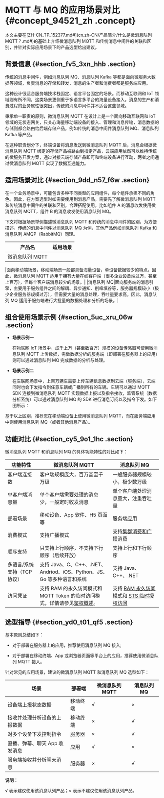 # MQTT 与 MQ 的应用场景对比 {#concept_94521_zh .concept}

本文主要在[ZH-CN\_TP\_152377.md\#](cn.zh-CN/产品简介/什么是微消息队列 MQTT？.md#)的基础上介绍微消息队列 MQTT 和传统消息中间件的关联和区别，并针对实际应用场景下的产品选型给出建议。

## 背景信息 {#section_fv5_3xn_hhb .section}

传统的消息中间件，例如消息队列 MQ、消息队列 Kafka 等都是面向微服务大数据等领域，负责消息的存储和转发，消息的生产者和消费者都是服务端应用。

这种设计很适合服务端技术栈固定、语言平台固定的场景。而移动互联网和 IoT 领域则有所不同，这类场景更侧重于多语言多平台的海量设备接入，消息的生产和消费过程的业务属性很突出，传统的消息中间件并不适合这些领域。

秉承单一职责的原则，微消息队列 MQTT 在设计上是一个面向移动互联网和 IoT 领域的无状态网关，只关心海量移动端设备的接入、管理和消息传输，消息数据的存储则都会路由给后端存储产品，例如传统的消息中间件消息队列 MQ、消息队列 Kafka 等产品。

在这种职责划分下，终端设备将消息发送到微消息队列 MQTT 后，消息会根据微消息队列 MQTT 绑定的存储产品被路由到指定产品，云端应用依然可以维持传统的微服务开发方案，通过对接云端存储产品即可和终端设备进行互动，两者之间通过微消息队列 MQTT 实现了数据互通能力。

## 适用场景对比 {#section_9dd_n57_f6w .section}

在一个业务场景中，可能包含多种不同类型的应用组件，每个组件承担不同的角色。因此，在方案选型时如需要使用到消息产品，需要先了解微消息队列 MQTT 和传统消息中间件的关联和区别，合理搭配使用，比如组件 A 的消息收发使用微消息队列 MQTT，组件 B 的消息收发使用消息队列 MQ。

下文将根据场景举例描述微消息队列 MQTT 和传统的消息中间件的区别，为方便描述，传统的消息中间件以消息队列 MQ 为例，其他产品例如消息队列 Kafka 和消息队列 AMQP（RabbitMQ）同理。

|产品名|适用场景|
|---|----|
| 微消息队列 MQTT

 |面向移动端场景，移动端场景一般都具备海量设备，单设备数据较少的特点。因此，微消息队列 MQTT 适用于拥有大量在线客户端（很多企业设备端过万，甚至上百万），但每个客户端消息较少的场景。|
|消息队列 MQ|面向服务端的消息引擎，主要用于服务组件之间的解耦、异步通知、削峰填谷等，服务器规模较小（极少企业服务器规模过万），但需要大量的消息处理，吞吐量要求高。因此，消息队列 MQ 适用于服务端进行大批量的数据处理和分析的场景。|

## 组合使用场景示例 {#section_5uc_xru_06w .section}

-   **场景示例一**

    在物联网 IoT 场景中，成千上万（甚至数百万）规模的设备传感器可使用微消息队列 MQTT 上传数据，需做数据分析的服务端（即部署在服务器上的应用）则可以通过消息队列 MQ 完成数据的分析与处理。

-   **场景示例二**

    在车联网场景中，上百万辆车需要上传车辆信息数据到云端（服务端），云端同时也会下发指令到任意车辆或广播到所有的车辆。车辆可以通过 MQTT SDK 连接到微消息队列 MQTT 实现数据上报以及指令接收，监管系统（数据分析系统）可以通过消息队列 MQ 的 SDK 进行消息订阅以及指令下发。如下图所示：


基于以上区别，推荐您在移动端设备上使用微消息队列 MQTT，而在服务端应用中则使用消息队列 MQ（或者其他消息产品）。

## 功能对比 {#section_cy5_9o1_1hc .section}

微消息队列 MQTT 和消息队列 MQ 的具体功能特性的对比如下：

|功能特性|微消息队列 MQTT|消息队列 MQ|
|----|----------|-------|
|客户端连接数|客户端规模庞大，百万甚至千万级|一般服务器规模较小，极少数万级|
|单客户端消息量|单个客户端需要处理的消息少，一般定时收发消息|单个客户端处理消息量大，注重吞吐量|
|部署场景|移动设备、App 软件、H5 页面等|服务端应用|
|消费模式|支持广播模式|支持[集群消费和广播消费](https://help.aliyun.com/document_detail/43163.html?spm=a2c4g.11174283.6.658.7369449cI7gOfB)|
|顺序支持|只支持上行顺序，不支持下行顺序（后续开放）|支持上行和下行顺序|
|多语言/系统支持（TCP 协议）|支持 Java、C、C++、.NET、Andriod、iOS、Python、JS、Go 等多种语言和系统|支持 Java、C++、.NET|
|访问凭证|支持 RAM 的永久访问模式和 MQTT Token 的临时访问模式，详情请参见[鉴权概述](../cn.zh-CN/权限验证/鉴权概述.md#)。|支持 [RAM 永久访问模式](https://help.aliyun.com/document_detail/61382.html?spm=a2c4g.11186623.6.637.2d0f313c48Je3R)和 [STS 临时授权访问](https://help.aliyun.com/document_detail/93844.html?spm=a2c4g.11186623.6.638.8dcc7d46McdPx5)|

## 选型指导 {#section_yd0_t01_qf5 .section}

基本原则总结如下：

-   对于部署在服务器上的应用，推荐使用消息队列 MQ 接入;

-   对于部署在移动终端、App 或浏览器页面等平台上的应用，推荐使用微消息队列 MQTT 接入。


针对常见的应用场景，建议的微消息队列 MQTT 和消息队列 MQ 选型如下：

|场景|部署端|微消息队列 MQTT|消息队列 MQ|
|--|---|----------|-------|
|设备端上报状态数据|移动终端|√|×|
|接收并处理分析设备的上报数据|移动终端|×|√|
|对多个设备下发控制指令|服务器|×|√|
|直播、弹幕、聊天 App 收发消息|应用|√|×|
|服务端接收并分析聊天消息|服务器|×|√|

**说明：** 

√ 表示建议使用该消息队列产品；× 表示不建议使用该消息队列产品。

